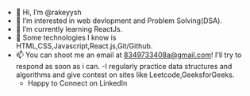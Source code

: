 - 👋 Hi, I’m @rakeyysh
- 👀 I’m interested in web devlopment and Problem Solving(DSA).
- 🌱 I’m currently learning  ReactJs.
- 💞️ Some technologies I know is  HTML,CSS,Javascript,React.js,Git/Github.
- 📫 You can shoot me an email at 8349733408a@gmail.com!  I'll try to respond as soon as i can.
 -I regularly practice data structures and algorithms and give contest on sites like  Leetcode,GeeksforGeeks.
  - Happy to Connect on LinkedIn 

<!---
rakeyysh/rakeyysh is a ✨ special ✨ repository because its `README.md` (this file) appears on your GitHub profile.
You can click the Preview link to take a look at your changes.
--->

